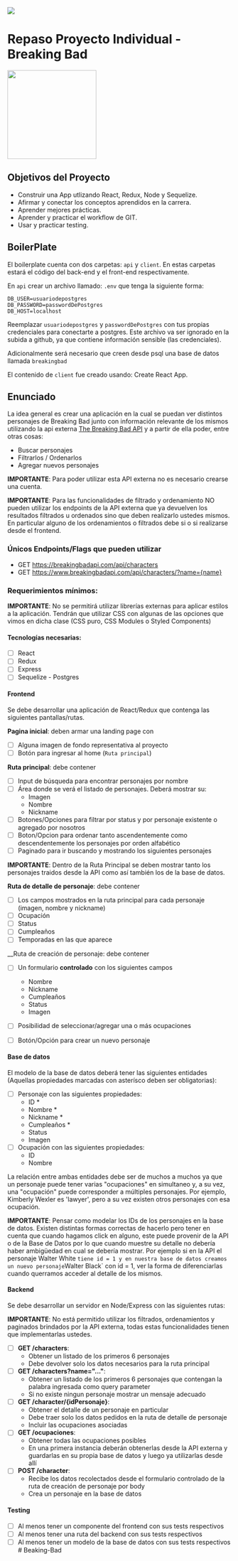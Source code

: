 <p align='left'>
    <img src='https://static.wixstatic.com/media/85087f_0d84cbeaeb824fca8f7ff18d7c9eaafd~mv2.png/v1/fill/w_160,h_30,al_c,q_85,usm_0.66_1.00_0.01/Logo_completo_Color_1PNG.webp' </img>
</p>

# Repaso Proyecto Individual - Breaking Bad

<p align="left">
  <img height="200" src="./bb.png" />
</p>

## Objetivos del Proyecto

- Construir una App utlizando React, Redux, Node y Sequelize.
- Afirmar y conectar los conceptos aprendidos en la carrera.
- Aprender mejores prácticas.
- Aprender y practicar el workflow de GIT.
- Usar y practicar testing.


## BoilerPlate

El boilerplate cuenta con dos carpetas: `api` y `client`. En estas carpetas estará el código del back-end y el front-end respectivamente.

En `api` crear un archivo llamado: `.env` que tenga la siguiente forma:

```
DB_USER=usuariodepostgres
DB_PASSWORD=passwordDePostgres
DB_HOST=localhost
```

Reemplazar `usuariodepostgres` y `passwordDePostgres` con tus propias credenciales para conectarte a postgres. Este archivo va ser ignorado en la subida a github, ya que contiene información sensible (las credenciales).

Adicionalmente será necesario que creen desde psql una base de datos llamada `breakingbad`

El contenido de `client` fue creado usando: Create React App.

## Enunciado

La idea general es crear una aplicación en la cual se puedan ver distintos personajes de Breaking Bad junto con información relevante de los mismos utilizando la api externa [The Breaking Bad API](https://breakingbadapi.com/) y a partir de ella poder, entre otras cosas:

  - Buscar personajes
  - Filtrarlos / Ordenarlos
  - Agregar nuevos personajes

__IMPORTANTE__: Para poder utilizar esta API externa no es necesario crearse una cuenta.

__IMPORTANTE__: Para las funcionalidades de filtrado y ordenamiento NO pueden utilizar los endpoints de la API externa que ya devuelven los resultados filtrados u ordenados sino que deben realizarlo ustedes mismos. En particular alguno de los ordenamientos o filtrados debe si o si realizarse desde el frontend.

### Únicos Endpoints/Flags que pueden utilizar

  - GET https://breakingbadapi.com/api/characters
  - GET https://www.breakingbadapi.com/api/characters/?name={name}

### Requerimientos mínimos:


__IMPORTANTE__: No se permitirá utilizar librerías externas para aplicar estilos a la aplicación. Tendrán que utilizar CSS con algunas de las opciones que vimos en dicha clase (CSS puro, CSS Modules o Styled Components)

#### Tecnologías necesarias:
- [ ] React
- [ ] Redux
- [ ] Express
- [ ] Sequelize - Postgres

#### Frontend

Se debe desarrollar una aplicación de React/Redux que contenga las siguientes pantallas/rutas.

__Pagina inicial__: deben armar una landing page con
- [ ] Alguna imagen de fondo representativa al proyecto
- [ ] Botón para ingresar al home (`Ruta principal`)

__Ruta principal__: debe contener
- [ ] Input de búsqueda para encontrar personajes por nombre
- [ ] Área donde se verá el listado de personajes. Deberá mostrar su:
  - Imagen
  - Nombre
  - Nickname
- [ ] Botones/Opciones para filtrar por status y por personaje existente o agregado por nosotros
- [ ] Boton/Opcion para ordenar tanto ascendentemente como descendentemente los personajes por orden alfabético
- [ ] Paginado para ir buscando y mostrando los siguientes personajes

__IMPORTANTE__: Dentro de la Ruta Principal se deben mostrar tanto los personajes traidos desde la API como así también los de la base de datos.

__Ruta de detalle de personaje__: debe contener
- [ ] Los campos mostrados en la ruta principal para cada personaje (imagen, nombre y nickname)
- [ ] Ocupación
- [ ] Status
- [ ] Cumpleaños
- [ ] Temporadas en las que aparece

__Ruta de creación de personaje: debe contener
- [ ] Un formulario __controlado__ con los siguientes campos
  - Nombre
  - Nickname 
  - Cumpleaños 
  - Status
  - Imagen
- [ ] Posibilidad de seleccionar/agregar una o más ocupaciones
- [ ] Botón/Opción para crear un nuevo personaje
 

#### Base de datos

El modelo de la base de datos deberá tener las siguientes entidades (Aquellas propiedades marcadas con asterísco deben ser obligatorias):

- [ ] Personaje con las siguientes propiedades:
  - ID *
  - Nombre *
  - Nickname *
  - Cumpleaños *
  - Status
  - Imagen
- [ ] Ocupación con las siguientes propiedades:
  - ID
  - Nombre

La relación entre ambas entidades debe ser de muchos a muchos ya que un personaje puede tener varias "ocupaciones" en simultaneo y, a su vez, una "ocupación" puede corresponder a múltiples personajes. Por ejemplo, Kimberly Wexler es 'lawyer', pero a su vez existen otros personajes con esa ocupación.

__IMPORTANTE__: Pensar como modelar los IDs de los personajes en la base de datos. Existen distintas formas correctas de hacerlo pero tener en cuenta que cuando hagamos click en alguno, este puede provenir de la API o de la Base de Datos por lo que cuando muestre su detalle no debería haber ambigüedad en cual se debería mostrar. Por ejemplo si en la API el personaje Walter White ` tiene id = 1 y en nuestra base de datos creamos un nuevo personaje `Walter Black` con id = 1, ver la forma de diferenciarlas cuando querramos acceder al detalle de los mismos.

#### Backend

Se debe desarrollar un servidor en Node/Express con las siguientes rutas:

__IMPORTANTE__: No está permitido utilizar los filtrados, ordenamientos y paginados brindados por la API externa, todas estas funcionalidades tienen que implementarlas ustedes.

- [ ] __GET /characters__:
  - Obtener un listado de los primeros 6 personajes
  - Debe devolver solo los datos necesarios para la ruta principal
- [ ] __GET /characters?name="..."__:
  - Obtener un listado de los primeros 6 personajes que contengan la palabra ingresada como query parameter
  - Si no existe ningun personaje mostrar un mensaje adecuado
- [ ] __GET /character/{idPersonaje}__:
  - Obtener el detalle de un personaje en particular
  - Debe traer solo los datos pedidos en la ruta de detalle de personaje
  - Incluir las ocupaciones asociadas
- [ ] __GET /ocupaciones__:
  - Obtener todas las ocupaciones posibles
  - En una primera instancia deberán obtenerlas desde la API externa y guardarlas en su propia base de datos y luego ya utilizarlas desde allí
- [ ] __POST /character__:
  - Recibe los datos recolectados desde el formulario controlado de la ruta de creación de personaje por body
  - Crea un personaje en la base de datos

#### Testing
- [ ] Al menos tener un componente del frontend con sus tests respectivos
- [ ] Al menos tener una ruta del backend con sus tests respectivos
- [ ] Al menos tener un modelo de la base de datos con sus tests respectivos
#   B e a k i n g - B a d  
 